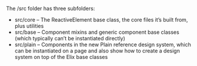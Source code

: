 The /src folder has three subfolders:

- src/core – The ReactiveElement base class, the core files it’s built from, plus utilities
- src/base – Component mixins and generic component base classes (which typically can’t be instantiated directly)
- src/plain – Components in the new Plain reference design system, which can be instantiated on a page and also show how to create a design system on top of the Elix base classes
